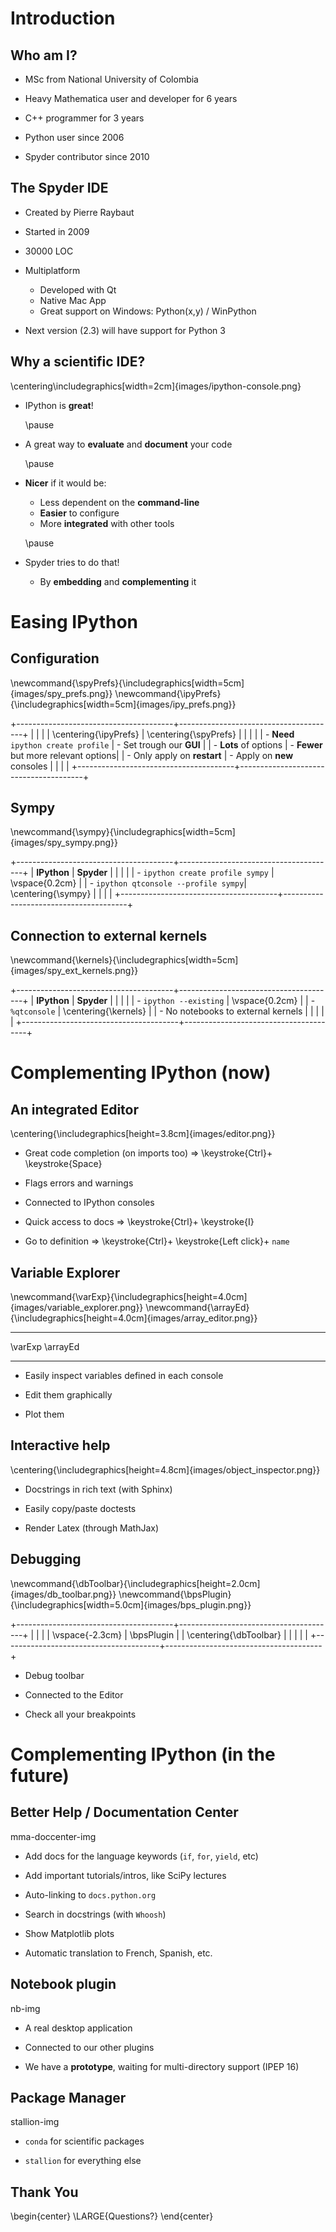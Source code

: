 <!-- -*- mode: markdown; mode: flyspell; mode: auto-fill -*- -->

# Introduction

## Who am I?

* MSc from National University of Colombia

* Heavy Mathematica user and developer for 6 years

* C++ programmer for 3 years

* Python user since 2006

* Spyder contributor since 2010


## The Spyder IDE

* Created by Pierre Raybaut

* Started in 2009

* 30000 LOC

* Multiplatform
    
    - Developed with Qt
    - Native Mac App
    - Great support on Windows: Python(x,y) / WinPython

* Next version (2.3) will have support for Python 3


## Why a scientific IDE?

\centering\includegraphics[width=2cm]{images/ipython-console.png}

<!-- IPython has been the **traditional** entry point to the Python Scientific
    Stack -->

* IPython is **great**!

    \pause

* A great way to **evaluate** and **document** your code

    \pause

* **Nicer** if it would be:
    
    - Less dependent on the **command-line**
    - **Easier** to configure
    - More **integrated** with other tools
      
    \pause
     
* Spyder tries to do that!

    - By **embedding** and **complementing** it

<!-- ----------------------------------------------- -->

# Easing IPython

## Configuration

\newcommand{\spyPrefs}{\includegraphics[width=5cm]{images/spy_prefs.png}}
\newcommand{\ipyPrefs}{\includegraphics[width=5cm]{images/ipy_prefs.png}}

+---------------------------------------+---------------------------------------+
|                                       |                                       |
|  \centering{\ipyPrefs}                |  \centering{\spyPrefs}                |
|                                       |                                       |
|  - **Need** `ipython create profile`  |  - Set trough our **GUI**             |
|  - **Lots** of options                |  - **Fewer** but more relevant options|
|  - Only apply on **restart**          |  - Apply on **new** consoles          |
|                                       |                                       |
+---------------------------------------+---------------------------------------+


## Sympy

\newcommand{\sympy}{\includegraphics[width=5cm]{images/spy_sympy.png}}

+---------------------------------------+---------------------------------------+
|  **IPython**                          |  **Spyder**                           |
|                                       |                                       |
|  - `ipython create profile sympy`     |  \vspace{0.2cm}                       |
|  - `ipython qtconsole --profile sympy`|  \centering{\sympy}                   |
|                                       |                                       |
+---------------------------------------+---------------------------------------+


## Connection to external kernels

\newcommand{\kernels}{\includegraphics[width=5cm]{images/spy_ext_kernels.png}}

+---------------------------------------+---------------------------------------+
|  **IPython**                          |  **Spyder**                           |
|                                       |                                       |
|  - `ipython --existing`               |  \vspace{0.2cm}                       |
|  - `%qtconsole`                       |  \centering{\kernels}                 |
|  - No notebooks to external kernels   |                                       |
|                                       |                                       |
+---------------------------------------+---------------------------------------+


<!-- ----------------------------------------------- -->

# Complementing IPython (now)

## An integrated Editor

\centering{\includegraphics[height=3.8cm]{images/editor.png}}

* Great code completion (on imports too) $\Longrightarrow$ \keystroke{Ctrl}+ \keystroke{Space}

* Flags errors and warnings

* Connected to IPython consoles

* Quick access to docs  $\Longrightarrow$ \keystroke{Ctrl}+ \keystroke{I}

* Go to definition $\Longrightarrow$ \keystroke{Ctrl}+ \keystroke{Left click}+ `name`


## Variable Explorer

\newcommand{\varExp}{\includegraphics[height=4.0cm]{images/variable_explorer.png}}
\newcommand{\arrayEd}{\includegraphics[height=4.0cm]{images/array_editor.png}}

------- --------
\varExp \arrayEd
------- --------

* Easily inspect variables defined in each console

* Edit them graphically

* Plot them


## Interactive help

\centering{\includegraphics[height=4.8cm]{images/object_inspector.png}}

* Docstrings in rich text (with Sphinx)

* Easily copy/paste doctests

* Render Latex (through MathJax)


## Debugging

\newcommand{\dbToolbar}{\includegraphics[height=2.0cm]{images/db_toolbar.png}}
\newcommand{\bpsPlugin}{\includegraphics[width=5.0cm]{images/bps_plugin.png}}

+---------------------------------------+---------------------------------------+
|                                       |                                       |
|  \vspace{-2.3cm}                      |  \bpsPlugin                           |
|  \centering{\dbToolbar}               |                                       |
|                                       |                                       |
+---------------------------------------+---------------------------------------+

* Debug toolbar

* Connected to the Editor

* Check all your breakpoints


<!-- ----------------------------------------------- -->

# Complementing IPython (in the future)

## Better Help / Documentation Center

mma-doccenter-img

* Add docs for the language keywords (`if`, `for`, `yield`, etc)

* Add important tutorials/intros, like SciPy lectures

* Auto-linking to `docs.python.org`

* Search in docstrings (with `Whoosh`)

* Show Matplotlib plots

* Automatic translation to French, Spanish, etc.


## Notebook plugin

nb-img

* A real desktop application

* Connected to our other plugins

* We have a **prototype**, waiting for multi-directory support (IPEP 16)


## Package Manager

stallion-img

* `conda` for scientific packages

* `stallion` for everything else


## Thank You

\begin{center}
\LARGE{Questions?}
\end{center}



<!--  LocalWords:  Raybaut LocalWords Spyder IPython Multiplatform IDE LOC png
-->
<!--  LocalWords:  Mathematica WinPython Matlab ipython includegraphics Sympy
 -->

<!-- Local IspellDict: english -->
<!--  LocalWords:  newcommand
 -->
